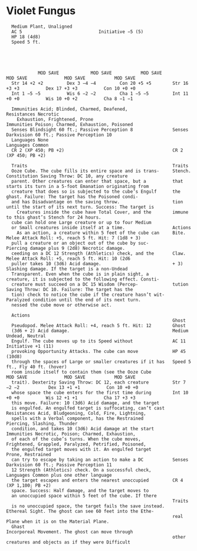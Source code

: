 # Violet Fungus

      Medium Plant, Unaligned
      AC 5                             Initiative −5 (5)
      HP 18 (4d8)
      Speed 5 ft.





                MOD SAVE            MOD SAVE           MOD SAVE              MOD SAVE              MOD SAVE           MOD SAVE
      Str 14 +2 +2         Dex 3 −4 −4         Con 20 +5 +5        Str 16 +3 +3          Dex 17 +3 +3          Con 10 +0 +0
      Int 1 −5 −5          Wis 6 −2 −2         Cha 1 −5 −5         Int 11 +0 +0          Wis 10 +0 +2          Cha 8 −1 −1

      Immunities Acid; Blinded, Charmed, Deafened,                 Resistances Necrotic
        Exhaustion, Frightened, Prone                              Immunities Poison; Charmed, Exhaustion, Poisoned
      Senses Blindsight 60 ft.; Passive Perception 8               Senses Darkvision 60 ft.; Passive Perception 10
      Languages None                                               Languages Common
      CR 2 (XP 450; PB +2)                                         CR 2 (XP 450; PB +2)

      Traits                                                       Traits
      Ooze Cube. The cube fills its entire space and is trans-     Stench. Constitution Saving Throw: DC 10, any creature
      parent. Other creatures can enter that space, but a          that starts its turn in a 5-foot Emanation originating from
      creature that does so is subjected to the cube’s Engulf      the ghast. Failure: The target has the Poisoned condi-
      and has Disadvantage on the saving throw.                    tion until the start of its next turn. Success: The target is
        Creatures inside the cube have Total Cover, and the        immune to this ghast’s Stench for 24 hours.
      cube can hold one Large creature or up to four Medium
      or Small creatures inside itself at a time.                  Actions
        As an action, a creature within 5 feet of the cube can     Bite. Melee Attack Roll: +5, reach 5 ft. Hit: 7 (1d8 + 3)
      pull a creature or an object out of the cube by suc-         Piercing damage plus 9 (2d8) Necrotic damage.
      ceeding on a DC 12 Strength (Athletics) check, and the       Claw. Melee Attack Roll: +5, reach 5 ft. Hit: 10 (2d6
      puller takes 10 (3d6) Acid damage.                           + 3) Slashing damage. If the target is a non-Undead
      Transparent. Even when the cube is in plain sight, a         creature, it is subjected to the following effect. Consti-
      creature must succeed on a DC 15 Wisdom (Percep-             tution Saving Throw: DC 10. Failure: The target has the
      tion) check to notice the cube if the creature hasn’t wit-   Paralyzed condition until the end of its next turn.
      nessed the cube move or otherwise act.

      Actions
                                                                   Ghost
      Pseudopod. Melee Attack Roll: +4, reach 5 ft. Hit: 12        Ghost
      (3d6 + 2) Acid damage.                                       Medium Undead, Neutral
      Engulf. The cube moves up to its Speed without               AC 11                              Initiative +1 (11)
      provoking Opportunity Attacks. The cube can move             HP 45 (10d8)
      through the spaces of Large or smaller creatures if it has   Speed 5 ft., Fly 40 ft. (hover)
      room inside itself to contain them (see the Ooze Cube                  MOD SAVE              MOD SAVE           MOD SAVE
      trait). Dexterity Saving Throw: DC 12, each creature         Str 7 −2 −2           Dex 13 +1 +1          Con 10 +0 +0
      whose space the cube enters for the first time during        Int 10 +0 +0          Wis 12 +1 +1          Cha 17 +3 +3
      this move. Failure: 10 (3d6) Acid damage, and the target
      is engulfed. An engulfed target is suffocating, can’t cast   Resistances Acid, Bludgeoning, Cold, Fire, Lightning,
      spells with a Verbal component, has the Restrained             Piercing, Slashing, Thunder
      condition, and takes 10 (3d6) Acid damage at the start       Immunities Necrotic, Poison; Charmed, Exhaustion,
      of each of the cube’s turns. When the cube moves,              Frightened, Grappled, Paralyzed, Petrified, Poisoned,
      the engulfed target moves with it. An engulfed target          Prone, Restrained
      can try to escape by taking an action to make a DC           Senses Darkvision 60 ft.; Passive Perception 11
      12 Strength (Athletics) check. On a successful check,        Languages Common plus one other language
      the target escapes and enters the nearest unoccupied         CR 4 (XP 1,100; PB +2)
      space. Success: Half damage, and the target moves to
      an unoccupied space within 5 feet of the cube. If there
                                                                   Traits
      is no unoccupied space, the target fails the save instead.   Ethereal Sight. The ghost can see 60 feet into the Ethe-
                                                                   real Plane when it is on the Material Plane.
      Ghast                                                        Incorporeal Movement. The ghost can move through
                                                                   other creatures and objects as if they were Difficult

